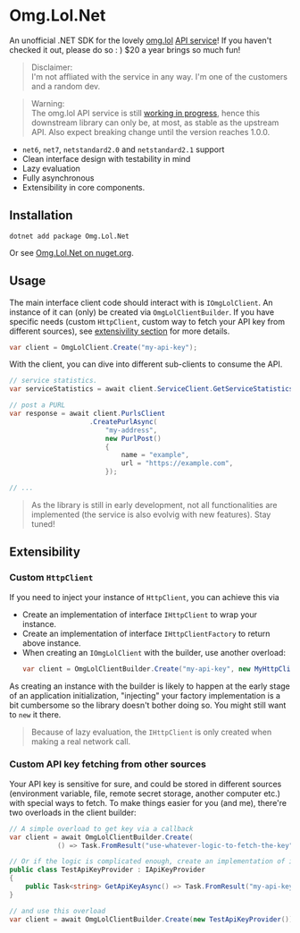 # Omg.Lol.Net

An unofficial .NET SDK for the lovely [omg.lol](https://omg.lol) [API service](https://api.omg.lol/)! If you haven't checked it out, please do so : ) $20 a year brings so much fun!

> Disclaimer: \
> I'm not affliated with the service in any way. I'm one of the customers and a random dev.

> Warning: \
> The omg.lol API service is still [working in progress](https://api.omg.lol), hence this downstream library can only be, at most, as stable as the upstream API. Also expect breaking change until the version reaches 1.0.0.


- `net6`, `net7`, `netstandard2.0` and `netstandard2.1` support
- Clean interface design with testability in mind
- Lazy evaluation
- Fully asynchronous
- Extensibility in core components.

## Installation

```shell
dotnet add package Omg.Lol.Net
```

Or see [Omg.Lol.Net on nuget.org](https://www.nuget.org/packages/Omg.Lol.Net/).

## Usage

The main interface client code should interact with is `IOmgLolClient`. An instance of it can (only) be created via `OmgLolClientBuilder`. If you have specific needs (custom `HttpClient`, custom way to fetch your API key from different sources), see [extensivility section](#Extensibility) for more details.

```csharp
var client = OmgLolClient.Create("my-api-key");
```

With the client, you can dive into different sub-clients to consume the API.
```csharp
// service statistics.
var serviceStatistics = await client.ServiceClient.GetServiceStatistics();

// post a PURL
var response = await client.PurlsClient
                    .CreatePurlAsync(
                        "my-address",
                        new PurlPost()
                        {
                            name = "example",
                            url = "https://example.com",
                        });

// ...
```

> As the library is still in early development, not all functionalities are implemented (the service is also evolvig with new features). Stay tuned!

## Extensibility

### Custom `HttpClient`

If you need to inject your instance of `HttpClient`, you can achieve this via

- Create an implementation of interface `IHttpClient` to wrap your instance.
- Create an implementation of interface `IHttpClientFactory` to return above instance.
- When creating an `IOmgLolClient` with the builder, use another overload:
    ```csharp
    var client = OmgLolClientBuilder.Create("my-api-key", new MyHttpClientFactory());
    ```

As creating an instance with the builder is likely to happen at the early stage of an application initialization, "injecting" your factory implementation is a bit cumbersome so the library doesn't bother doing so. You might still want to `new` it there.

> Because of lazy evaluation, the `IHttpClient` is only created when making a real network call.

### Custom API key fetching from other sources

Your API key is sensitive for sure, and could be stored in different sources (environment variable, file, remote secret storage, another computer etc.) with special ways to fetch. To make things easier for you (and me), there're two overloads in the client builder:

```csharp
// A simple overload to get key via a callback
var client = await OmgLolClientBuilder.Create(
            () => Task.FromResult("use-whatever-logic-to-fetch-the-key"));

// Or if the logic is complicated enough, create an implementation of interface IApiKeyProvider
public class TestApiKeyProvider : IApiKeyProvider
{
    public Task<string> GetApiKeyAsync() => Task.FromResult("my-api-key");
}

// and use this overload
var client = await OmgLolClientBuilder.Create(new TestApiKeyProvider());
```
